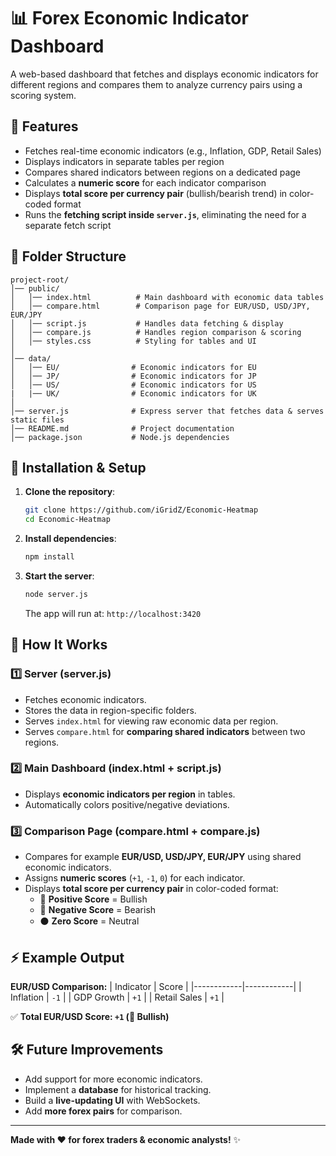 # 📊 Forex Economic Indicator Dashboard

A web-based dashboard that fetches and displays economic indicators for different regions and compares them to analyze currency pairs using a scoring system.

## 🔹 Features

- Fetches real-time economic indicators (e.g., Inflation, GDP, Retail Sales)
- Displays indicators in separate tables per region
- Compares shared indicators between regions on a dedicated page
- Calculates a **numeric score** for each indicator comparison
- Displays **total score per currency pair** (bullish/bearish trend) in color-coded format
- Runs the **fetching script inside `server.js`**, eliminating the need for a separate fetch script

## 📁 Folder Structure
```
project-root/
│── public/
│   │── index.html          # Main dashboard with economic data tables
│   │── compare.html        # Comparison page for EUR/USD, USD/JPY, EUR/JPY
│   │── script.js           # Handles data fetching & display
│   │── compare.js          # Handles region comparison & scoring
│   │── styles.css          # Styling for tables and UI
│
│── data/
│   │── EU/                # Economic indicators for EU
│   │── JP/                # Economic indicators for JP
│   │── US/                # Economic indicators for US
|   |── UK/                # Economic indicators for UK
│
│── server.js              # Express server that fetches data & serves static files
│── README.md              # Project documentation
│── package.json           # Node.js dependencies
```

## 🚀 Installation & Setup

1. **Clone the repository**:
   ```sh
   git clone https://github.com/iGridZ/Economic-Heatmap
   cd Economic-Heatmap
   ```

2. **Install dependencies**:
   ```sh
   npm install
   ```

3. **Start the server**:
   ```sh
   node server.js
   ```
   The app will run at: `http://localhost:3420`

## 🔄 How It Works

### **1️⃣ Server (server.js)**
- Fetches economic indicators.
- Stores the data in region-specific folders.
- Serves `index.html` for viewing raw economic data per region.
- Serves `compare.html` for **comparing shared indicators** between two regions.

### **2️⃣ Main Dashboard (index.html + script.js)**
- Displays **economic indicators per region** in tables.
- Automatically colors positive/negative deviations.

### **3️⃣ Comparison Page (compare.html + compare.js)**
- Compares for example **EUR/USD, USD/JPY, EUR/JPY** using shared economic indicators.
- Assigns **numeric scores** (`+1`, `-1`, `0`) for each indicator.
- Displays **total score per currency pair** in color-coded format:
  - 🔵 **Positive Score** = Bullish
  - 🔴 **Negative Score** = Bearish
  - ⚫ **Zero Score** = Neutral

## ⚡ Example Output

**EUR/USD Comparison:**
| Indicator  | Score |
|------------|------------|
| Inflation  | `-1` |
| GDP Growth | `+1` |
| Retail Sales | `+1` |

✅ **Total EUR/USD Score: `+1` (🔵 Bullish)**

## 🛠 Future Improvements
- Add support for more economic indicators.
- Implement a **database** for historical tracking.
- Build a **live-updating UI** with WebSockets.
- Add **more forex pairs** for comparison.

---

**Made with ❤️ for forex traders & economic analysts!** ✨

